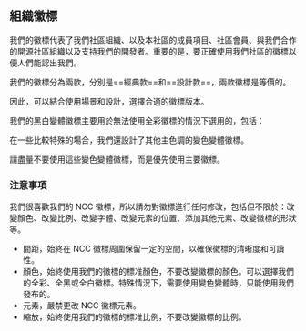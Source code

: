 ## 組織徽標

我們的徽標代表了我們社區組織、以及本社區的成員項目、社區會員、與我們合作的開源社區組織以及支持我們的開發者。重要的是，要正確使用我們社區的徽標以便人們能認出我們。

我們的徽標分為兩款，分別是==經典款==和==設計款==，兩款徽標是等價的。

因此，可以結合使用場景和設計，選擇合適的徽標版本。

我們的黑白變體徽標主要用於無法使用全彩徽標的情況下選用的，包括：

在一些比較特殊的場合，我們還設計了其他主色調的變色變體徽標。

請盡量不要使用這些變色變體徽標，而是優先使用主要徽標。

### 注意事項

我們很喜歡我們的 NCC 徽標，所以請勿對徽標進行任何修改，包括但不限於：改變顏色、改變比例、改變字體、改變元素的位置、添加其他元素、改變徽標的形狀等。

- 間距，始終在 NCC 徽標周圍保留一定的空間，以確保徽標的清晰度和可讀性。
- 顏色，始終使用我們的徽標的標准顏色，不要改變徽標的顏色。可以選擇我們的全彩、全黑或全白徽標。特殊情況下，需要使用變色變體時，只能使用我們發布的。
- 元素，嚴禁更改 NCC 徽標元素。
- 縮放，始終使用我們的徽標的標准比例，不要改變徽標的比例。